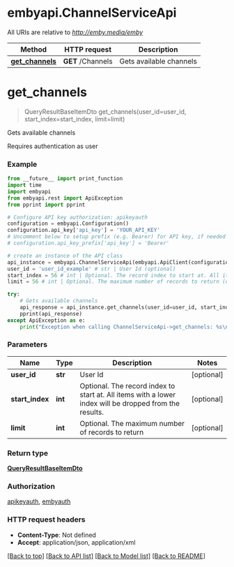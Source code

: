 # embyapi.ChannelServiceApi

All URIs are relative to *http://emby.media/emby*

Method | HTTP request | Description
------------- | ------------- | -------------
[**get_channels**](ChannelServiceApi.md#get_channels) | **GET** /Channels | Gets available channels

# **get_channels**
> QueryResultBaseItemDto get_channels(user_id=user_id, start_index=start_index, limit=limit)

Gets available channels

Requires authentication as user

### Example
```python
from __future__ import print_function
import time
import embyapi
from embyapi.rest import ApiException
from pprint import pprint

# Configure API key authorization: apikeyauth
configuration = embyapi.Configuration()
configuration.api_key['api_key'] = 'YOUR_API_KEY'
# Uncomment below to setup prefix (e.g. Bearer) for API key, if needed
# configuration.api_key_prefix['api_key'] = 'Bearer'

# create an instance of the API class
api_instance = embyapi.ChannelServiceApi(embyapi.ApiClient(configuration))
user_id = 'user_id_example' # str | User Id (optional)
start_index = 56 # int | Optional. The record index to start at. All items with a lower index will be dropped from the results. (optional)
limit = 56 # int | Optional. The maximum number of records to return (optional)

try:
    # Gets available channels
    api_response = api_instance.get_channels(user_id=user_id, start_index=start_index, limit=limit)
    pprint(api_response)
except ApiException as e:
    print("Exception when calling ChannelServiceApi->get_channels: %s\n" % e)
```

### Parameters

Name | Type | Description  | Notes
------------- | ------------- | ------------- | -------------
 **user_id** | **str**| User Id | [optional] 
 **start_index** | **int**| Optional. The record index to start at. All items with a lower index will be dropped from the results. | [optional] 
 **limit** | **int**| Optional. The maximum number of records to return | [optional] 

### Return type

[**QueryResultBaseItemDto**](QueryResultBaseItemDto.md)

### Authorization

[apikeyauth](../README.md#apikeyauth), [embyauth](../README.md#embyauth)

### HTTP request headers

 - **Content-Type**: Not defined
 - **Accept**: application/json, application/xml

[[Back to top]](#) [[Back to API list]](../README.md#documentation-for-api-endpoints) [[Back to Model list]](../README.md#documentation-for-models) [[Back to README]](../README.md)

